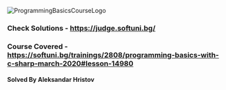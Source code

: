 ![ProgrammingBasicsCourseLogo](https://softuni.bg/Files/Courses/pb-site-pic.png)                                    
                                           
                                           
                                           
                                           
                                           
                                           
                                           
                                            
 ###                                             Check Solutions - https://judge.softuni.bg/


###                     Course Covered - https://softuni.bg/trainings/2808/programming-basics-with-c-sharp-march-2020#lesson-14980



####                                             Solved By Aleksandar Hristov 

